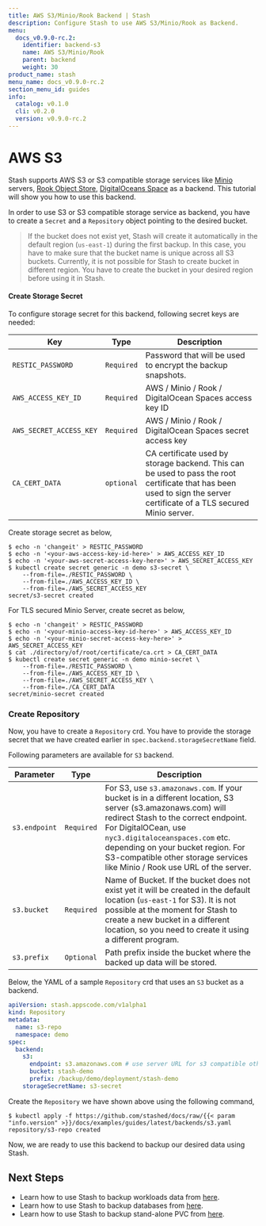 ```yaml
---
title: AWS S3/Minio/Rook Backend | Stash
description: Configure Stash to use AWS S3/Minio/Rook as Backend.
menu:
  docs_v0.9.0-rc.2:
    identifier: backend-s3
    name: AWS S3/Minio/Rook
    parent: backend
    weight: 30
product_name: stash
menu_name: docs_v0.9.0-rc.2
section_menu_id: guides
info:
  catalog: v0.1.0
  cli: v0.2.0
  version: v0.9.0-rc.2
---
```


# AWS S3

Stash supports AWS S3 or S3 compatible storage services like [Minio](https://minio.io/) servers, [Rook Object Store](https://rook.io/docs/rook/v0.9/ceph-object.html), [DigitalOceans Space](https://www.digitalocean.com/products/spaces/) as a backend. This tutorial will show you how to use this backend.

In order to use S3 or S3 compatible storage service as backend, you have to create a `Secret` and a `Repository` object pointing to the desired bucket.

>If the bucket does not exist yet, Stash will create it automatically in the default region (`us-east-1`) during the first backup. In this case, you have to make sure that the bucket name is unique across all S3 buckets. Currently, it is not possible for Stash to create bucket in different region. You have to create the bucket in your desired region before using it in Stash.

#### Create Storage Secret

To configure storage secret for this backend, following secret keys are needed:

|           Key           |    Type    |                                                                              Description                                                                               |
| ----------------------- | ---------- | ---------------------------------------------------------------------------------------------------------------------------------------------------------------------- |
| `RESTIC_PASSWORD`       | `Required` | Password that will be used to encrypt the backup snapshots.                                                                                                            |
| `AWS_ACCESS_KEY_ID`     | `Required` | AWS / Minio / Rook / DigitalOcean Spaces access key ID                                                                                                                 |
| `AWS_SECRET_ACCESS_KEY` | `Required` | AWS / Minio / Rook / DigitalOcean Spaces secret access key                                                                                                             |
| `CA_CERT_DATA`          | `optional` | CA certificate used by storage backend. This can be used to pass the root certificate that has been used to sign the server certificate of a TLS secured Minio server. |

Create storage secret as below,

```console
$ echo -n 'changeit' > RESTIC_PASSWORD
$ echo -n '<your-aws-access-key-id-here>' > AWS_ACCESS_KEY_ID
$ echo -n '<your-aws-secret-access-key-here>' > AWS_SECRET_ACCESS_KEY
$ kubectl create secret generic -n demo s3-secret \
    --from-file=./RESTIC_PASSWORD \
    --from-file=./AWS_ACCESS_KEY_ID \
    --from-file=./AWS_SECRET_ACCESS_KEY
secret/s3-secret created
```

For TLS secured Minio Server, create secret as below,

```console
$ echo -n 'changeit' > RESTIC_PASSWORD
$ echo -n '<your-minio-access-key-id-here>' > AWS_ACCESS_KEY_ID
$ echo -n '<your-minio-secret-access-key-here>' > AWS_SECRET_ACCESS_KEY
$ cat ./directory/of/root/certificate/ca.crt > CA_CERT_DATA
$ kubectl create secret generic -n demo minio-secret \
    --from-file=./RESTIC_PASSWORD \
    --from-file=./AWS_ACCESS_KEY_ID \
    --from-file=./AWS_SECRET_ACCESS_KEY \
    --from-file=./CA_CERT_DATA
secret/minio-secret created
```

### Create Repository

Now, you have to create a `Repository` crd. You have to provide the storage secret that we have created earlier in `spec.backend.storageSecretName` field.

Following parameters are available for `S3` backend.

|   Parameter   |    Type    |                                                                                                                                                           Description                                                                                                                                                            |
| ------------- | ---------- | -------------------------------------------------------------------------------------------------------------------------------------------------------------------------------------------------------------------------------------------------------------------------------------------------------------------------------- |
| `s3.endpoint` | `Required` | For S3, use `s3.amazonaws.com`. If your bucket is in a different location, S3 server (s3.amazonaws.com) will redirect Stash to the correct endpoint. For DigitalOCean, use `nyc3.digitaloceanspaces.com` etc. depending on your bucket region. For S3-compatible other storage services like Minio / Rook use URL of the server. |
| `s3.bucket`   | `Required` | Name of Bucket. If the bucket does not exist yet it will be created in the default location (`us-east-1` for S3). It is not possible at the moment for Stash to create a new bucket in a different location, so you need to create it using a different program.                                                                 |
| `s3.prefix`   | `Optional` | Path prefix inside the bucket where the backed up data will be stored.                                                                                                                                                                                                                                                           |

Below, the YAML of a sample `Repository` crd that uses an `S3` bucket as a backend.

```yaml
apiVersion: stash.appscode.com/v1alpha1
kind: Repository
metadata:
  name: s3-repo
  namespace: demo
spec:
  backend:
    s3:
      endpoint: s3.amazonaws.com # use server URL for s3 compatible other storage service
      bucket: stash-demo
      prefix: /backup/demo/deployment/stash-demo
    storageSecretName: s3-secret
```

Create the `Repository` we have shown above using the following command,

```console
$ kubectl apply -f https://github.com/stashed/docs/raw/{{< param "info.version" >}}/docs/examples/guides/latest/backends/s3.yaml
repository/s3-repo created
```

Now, we are ready to use this backend to backup our desired data using Stash.

## Next Steps

- Learn how to use Stash to backup workloads data from [here](/docs/v0.9.0-rc.2/guides/latest/workloads/overview).
- Learn how to use Stash to backup databases from [here](/docs/v0.9.0-rc.2/guides/latest/addons/overview).
- Learn how to use Stash to backup stand-alone PVC from [here](/docs/v0.9.0-rc.2/guides/latest/volumes/overview).
